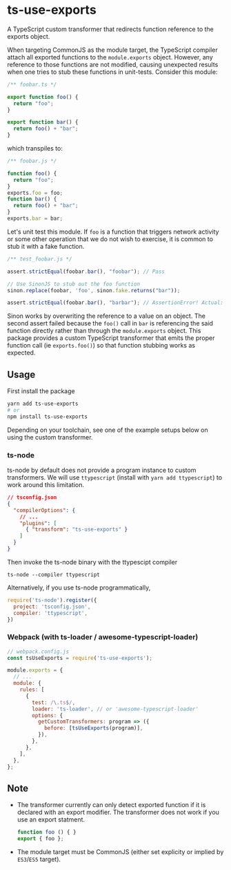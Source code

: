 # ts-use-exports

A TypeScript custom transformer that redirects function reference to the
exports object.

When targeting CommonJS as the module target, the TypeScript compiler attach
all exported functions to the `module.exports` object. However, any reference
to those functions are not modified, causing unexpected results when one tries
to stub these functions in unit-tests. Consider this module:
```ts
/** foobar.ts */

export function foo() {
  return "foo";
}

export function bar() {
  return foo() + "bar";
}
```
which transpiles to:
```js
/** foobar.js */

function foo() {
  return "foo";
}
exports.foo = foo;
function bar() {
  return foo() + "bar";
}
exports.bar = bar;
```

Let's unit test this module. If `foo` is a function that triggers network activity
or some other operation that we do not wish to exercise, it is common to stub
it with a fake function.
```js
/** test_foobar.js */

assert.strictEqual(foobar.bar(), "foobar"); // Pass

// Use SinonJS to stub out the foo function
sinon.replace(foobar, 'foo', sinon.fake.returns("bar"));

assert.strictEqual(foobar.bar(), "barbar"); // AssertionError! Actual: foobar
```

Sinon works by overwriting the reference to a value on an object. The second
assert failed because the `foo()` call in `bar` is referencing the said
function directly rather than through the `module.exports` object. This package
provides a custom TypeScript transformer that emits the proper function call
(ie `exports.foo()`) so that function stubbing works as expected.


## Usage

First install the package
```sh
yarn add ts-use-exports
# or
npm install ts-use-exports
```

Depending on your toolchain, see one of the example setups below on using the
custom transformer.

### ts-node

ts-node by default does not provide a program instance to custom transformers.
We will use `ttypescript` (install with `yarn add ttypescript`) to work around
this limitation.

```json
// tsconfig.json
{
  "compilerOptions": {
    // ...
    "plugins": [
      { "transform": "ts-use-exports" }
    ]
  }
}
```
Then invoke the ts-node binary with the ttypescipt compiler
```
ts-node --compiler ttypescript
```

Alternatively, if you use ts-node programmatically,
```js
require('ts-node').register({
  project: 'tsconfig.json',
  compiler: 'ttypescript',
})
```

### Webpack (with ts-loader / awesome-typescript-loader)

```js
// webpack.config.js
const tsUseExports = require('ts-use-exports');

module.exports = {
  // ...
  module: {
    rules: [
      {
        test: /\.ts$/,
        loader: 'ts-loader', // or 'awesome-typescript-loader'
        options: {
          getCustomTransformers: program => ({
            before: [tsUseExports(program)],
          }),
        },
      },
    ],
  },
};
```

## Note

* The transformer currently can only detect exported function if it is declared
  with an export modifier. The transformer does not work if you use an export
  statment.
  ```ts
  function foo () { }
  export { foo };
  ```
* The module target must be CommonJS (either set explicity or implied by
  `ES3`/`ES5` target).
